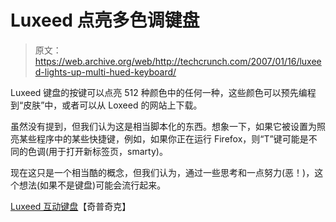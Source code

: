 # Luxeed 点亮多色调键盘

> 原文：<https://web.archive.org/web/http://techcrunch.com/2007/01/16/luxeed-lights-up-multi-hued-keyboard/>

Luxeed 键盘的按键可以点亮 512 种颜色中的任何一种，这些颜色可以预先编程到“皮肤”中，或者可以从 Loxeed 的网站上下载。

虽然没有提到，但我们认为这是相当脚本化的东西。想象一下，如果它被设置为照亮某些程序中的某些快捷键，例如，如果你正在运行 Firefox，则“T”键可能是不同的色调(用于打开新标签页，smarty)。

现在这只是一个相当酷的概念，但我们认为，通过一些思考和一点努力(恶！)，这个想法(如果不是键盘)可能会流行起来。

[Luxeed 互动键盘](https://web.archive.org/web/20160118223959/http://chipchick.com/2007/01/ces_2007_luxeed_interactive_keyboard.html)【奇普奇克】